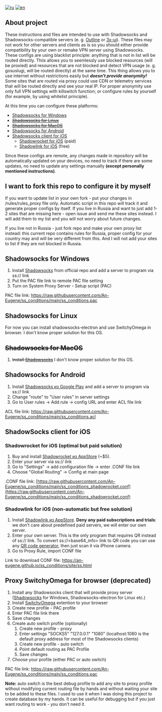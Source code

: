 [![ru](https://img.shields.io/badge/language-%D1%80%D1%83%D1%81%D1%81%D0%BA%D0%B8%D0%B9-blue.svg)](https://github.com/an-eugene/ss_conditions/blob/master/.github/README.md)
[![en](https://img.shields.io/badge/language-english-red.svg)](https://github.com/an-eugene/ss_conditions/blob/master/.github/README-en.md)

## About project
These instructions and files are intended to use with Shadowsocks and Shadowsocks-compatible servers (e. g. [Outline](https://getoutline.org/ru/ "Download Outline") or [3x-ui](https://github.com/MHSanaei/3x-ui)). These files may not work for other servers and clients as is so you should either provide compatibility by your own or remake VPN server using Shadowsocks.
These configs are using blacklist principle: anything that is not in list will be routed directly. Thiis allows you to seemlessly use blocked resources (will be proxied) and resources that are not blocked and detect VPN usage (e. g. gosuslugi, will be routed directly) at the same time. 
This thing allows you to use internet without restrictions easily but ***doesn't provide anonymity!*** Some sites that are routed via proxy could use CDN or telemetry services that will be routed directly and see your real IP. For proper anonymity use only full VPN settings with killswitch function; or configure rules by yourself (for example, by using whitelist principle).

At this time you can configure these platforms:
* [Shadowsocks for Windows](#shadowsocks-for-windows)
* ~~[Shadowsocks for Linux](#shadowsocks-for-linux)~~
* ~~[Shadowsocks for MacOS](#shadowsocks-for-macos)~~
* [Shadowsocks for Android](#shadowsocks-for-android)
* [Shadowsocks client for iOS](#shadowsocks-client-for-ios)
  - [Shadowrocket for iOS](#shadowrocket-for-ios-optimal-but-paid-solution) (paid)
  - [Shadowlink for iOS](#shadowlink-for-ios-non-automatic-but-free-solution) (free)
 
Since these configs are remote, any changes made in repository will be automatically updated on your devices, no need to track if there are some updates, no need to update any settings manually **(except personally mentioned instructions)**.

## I want to fork this repo to configure it by myself
If you want to update list in your own fork - put your changes in /rules/rules_proxy file only. Automatic script in this repo will track it and generate proper configs by itself.
If you live in Russia and want to just add 1-2 sites that are missing here - open issue and send me these sites instead. I will add them to my list and you will not worry about future changes.

If you live not in Russia - just fork repo and make your own proxy list instead: this current repo contains rules for Russia, proper config for your country may and will be very different from this. And I will not add your sites to list if they are not blocked in Russia.

## Shadowsocks for Windows
1. Install [Shadowsocks](https://github.com/shadowsocks/shadowsocks-windows/releases/latest "Shadowsocks github repo")  from official repo and add a server to program via ss:// link
3. Put the PAC file link to remote PAC file setting
4. Turn on System Proxy Server - Setup script (PAC)

PAC file link: https://raw.githubusercontent.com/An-Eugene/ss_conditions/main/ss_conditions.pac


## Shadowsocks for Linux
For now you can install shadowsocks-electron and use SwitchyOmega in browser. I don't know proper solution for this OS.


## ~~Shadowsocks for MacOS~~
1. ~~Install [Shadowsocks](https://github.com/shadowsocks/ShadowsocksX-NG)~~
I don't know proper solution for this OS.


## Shadowsocks for Android
1. Install [Shadowsocks из Google Play](https://play.google.com/store/apps/details?id=com.github.shadowsocks "Shadowsocks in Google Play") and add a server to program via ss:// link
2. Change "route" to "User rules" in server settings
3. Go to User rules -> Add rule -> config URL and enter ACL file link

ACL file link: https://raw.githubusercontent.com/An-Eugene/ss_conditions/main/ss_conditions.acl


## ShadowSocks client for iOS
### Shadowrocket for iOS (optimal but paid solution)
1. Buy and install [Shadowrocket из AppStore](https://apps.apple.com/us/app/shadowrocket/id932747118) (~$5).
2. Enter your server via ss:// ilnk
3. Go to "Settings" -> add configuration file -> enter .CONF file link 
4. Choose "Global Routing" -> Config at main page

.CONF file link: [https://raw.githubusercontent.com/An-Eugene/ss_conditions/main/ss_conditions_shadowrocket.conf](https://raw.githubusercontent.com/An-Eugene/ss_conditions/main/ss_conditions_shadowrocket.conf)

### Shadowlink for iOS (non-automatic but free solution)
1. Install [Shadowlink из AppStore](https://apps.apple.com/us/app/shadowlink-shadowsocks-proxy/id1439686518 "Shadowlink for iOS"). **Deny any paid subscriptions and trials**: we don't care about predefined paid servers, we will enter our own server.
2. Enter your own server. This is the only program that requires QR instead of ss:// link. To convert ss://<base64_info> link to QR code you can use any [QR code generator](https://webqr.com/create.html), then just scan it via iPhone camera.
3. Go to Proxy Rule, import CONF file

Link to download CONF file: https://an-eugene.github.io/ss_conditions/site/ss.html


## Proxy SwitchyOmega for browser (deprecated)
1. Install any Shadowsocks client that will provide proxy server ([Shadowsocks](https://github.com/shadowsocks/shadowsocks-windows/releases/latest "Shadowsocks github repo") for Windows, Shadowsocks-electron for Linux etc.)
2. Install [SwitchyOmega](https://chrome.google.com/webstore/detail/proxy-switchyomega/padekgcemlokbadohgkifijomclgjgif "SwitchyOmega for Google Chrome") extention to your browser
3. Create new profile - PAC profile
4. Enter PAC file link there
5. Save changes
6. Create auto switch profile (optionally)
   1. Create new profile - proxy
   2. Enter settings "SOCKS5" "127.0.0.1" "1080" (localhost:1080 is the default proxy address for most of the Shadowsocks clients)
   3. Create new profile - auto switch
   4. Point default routing as PAC Profile
   5. Save changes
8. Choose your profile (either PAC or auto switch)

PAC file link: https://raw.githubusercontent.com/An-Eugene/ss_conditions/main/ss_conditions.pac

**Note:** auto switch is the best debug profile to add any site to proxy profile without modifying current routing file by hands and without waiting your site to be added to these files. I used to use it when I was doing this project to create database by my hands. It can be useful for debugging but if you just want routing to work - you don't need it.
